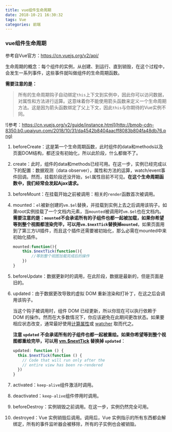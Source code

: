 ```yaml
---
title: vue组件生命周期
date: 2018-10-21 16:30:32
tags: Vue
categories: 前端
---
```


### vue组件生命周期

参考自Vue官方：https://cn.vuejs.org/v2/api/

生命周期的概念：每个组件的实例，从创建、到运行、直到销毁，在这个过程中，会发生一系列事件，这些事件就叫做组件的生命周期函数。

**需要注意的是：**

> 所有的生命周期钩子自动绑定`this`上下文到实例中，因此你可以访问数据，对属性和方法进行运算。这意味着你不能使用箭头函数来定义一个生命周期方法。这是因为箭头函数绑定了父上下文，因此`this`与你期待的Vue实例不同。

![参考：https://cn.vuejs.org/v2/guide/instance.html](http://bmob-cdn-8350.b0.upaiyun.com/2018/10/31/da4542b8404aacff8083b804fa48db76.png)

1. beforeCreate：这是第一个生命周期函数，此时组件的data和methods以及页面DOM结构，都还没有初始化，所以此阶段，什么都做不了。

2. create：此时，组件的data和methods已经可用。在这一步，实例已经完成以下的配置：数据观测（data observer），属性和方法的运算，watch/event事件回调。然而，挂载阶段还没开始，`$el`属性目前不可见。**在这个生命周期函数中，我们经常会发起Ajax请求。**

3. beforeMount：在挂载开始之前被调用：相关的`render`函数首次被调用。

4. mounted：`el`被新创建的`vm.$el`替换，并挂载到实例上去之后调用该钩子。如果root实例挂载了一个文档内元素，当`mounted`被调用时`vm.$el`也在文档内。**需要注意的是：`mounted`不会承诺所有的子组件也都一起被加载，如果你希望等到整个视图都渲染完毕，可以用`vm.$nextTick`替换掉`mounted`**，如果页面用到了第三方UI插件，而且这个插件还需要被初始化，那么必需在mounted中来初始化插件。

   ```js
   mounted:function(){
       this.$nextTick(function(){
           //等到整个视图加载完成后的操作
       })
   }
   ```

5. beforeUpdate：数据更新时的调用，在此阶段，数据是最新的，但是页面是旧的。

6. updated：由于数据更改导致的虚拟 DOM 重新渲染和打补丁，在这之后会调用该钩子。

   当这个钩子被调用时，组件 DOM 已经更新，所以你现在可以执行依赖于 DOM 的操作。然而在大多数情况下，你应该避免在此期间更改状态。如果要相应状态改变，通常最好使用[计算属性](https://cn.vuejs.org/v2/api/#computed)或 [watcher](https://cn.vuejs.org/v2/api/#watch) 取而代之。

   **注意 `updated` 不会承诺所有的子组件也都一起被重绘。如果你希望等到整个视图都重绘完毕，可以用 [vm.$nextTick](https://cn.vuejs.org/v2/api/#vm-nextTick) 替换掉 `updated`**：

   ```js
   updated: function () {
     this.$nextTick(function () {
       // Code that will run only after the
       // entire view has been re-rendered
     })
   }
   ```

7. activated：`keep-alive`组件激活时调用。
8. deactivated：`keep-alive`组件停用时调用。
9. beforeDestroy：实例销毁之前调用。在这一步，实例仍然完全可用。
10. destroyed：Vue 实例销毁后调用。调用后，Vue 实例指示的所有东西都会解绑定，所有的事件监听器会被移除，所有的子实例也会被销毁。